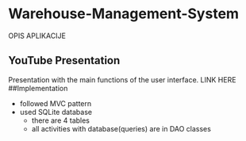 # Warehouse-Management-System
OPIS APLIKACIJE
## YouTube Presentation
Presentation with the main functions of the user interface.
LINK HERE
##Implementation
* followed MVC pattern
* used SQLite database
  * there are 4 tables
  * all activities with database(queries) are in DAO classes
